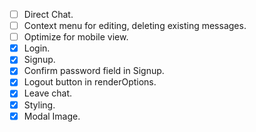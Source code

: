 
- [ ] Direct Chat.
- [ ] Context menu for editing, deleting existing messages.
- [ ] Optimize for mobile view.
- [X] Login.
- [X] Signup.
- [X] Confirm password field in Signup.
- [X] Logout button in renderOptions.
- [X] Leave chat.
- [X] Styling.
- [X] Modal Image.
